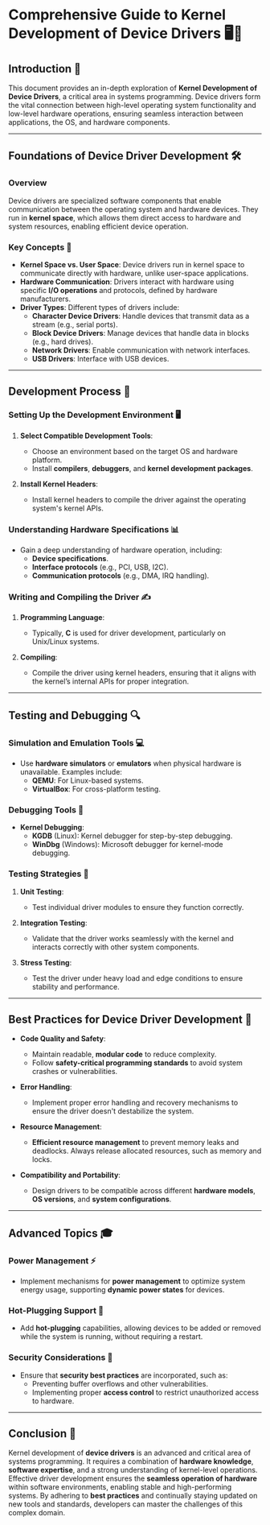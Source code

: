 # **Comprehensive Guide to Kernel Development of Device Drivers** 🖥️🔧

## **Introduction** 🚀

This document provides an in-depth exploration of **Kernel Development of Device Drivers**, a critical area in systems programming. Device drivers form the vital connection between high-level operating system functionality and low-level hardware operations, ensuring seamless interaction between applications, the OS, and hardware components.

---

## **Foundations of Device Driver Development** 🛠️

### **Overview**

Device drivers are specialized software components that enable communication between the operating system and hardware devices. They run in **kernel space**, which allows them direct access to hardware and system resources, enabling efficient device operation.

### **Key Concepts** 🔑

- **Kernel Space vs. User Space**: Device drivers run in kernel space to communicate directly with hardware, unlike user-space applications.
- **Hardware Communication**: Drivers interact with hardware using specific **I/O operations** and protocols, defined by hardware manufacturers.
- **Driver Types**: Different types of drivers include:
  - **Character Device Drivers**: Handle devices that transmit data as a stream (e.g., serial ports).
  - **Block Device Drivers**: Manage devices that handle data in blocks (e.g., hard drives).
  - **Network Drivers**: Enable communication with network interfaces.
  - **USB Drivers**: Interface with USB devices.

---

## **Development Process** 🔄

### **Setting Up the Development Environment** 🖥️

1. **Select Compatible Development Tools**:
   - Choose an environment based on the target OS and hardware platform.
   - Install **compilers**, **debuggers**, and **kernel development packages**.

2. **Install Kernel Headers**:
   - Install kernel headers to compile the driver against the operating system's kernel APIs.

### **Understanding Hardware Specifications** 📊

- Gain a deep understanding of hardware operation, including:
  - **Device specifications**.
  - **Interface protocols** (e.g., PCI, USB, I2C).
  - **Communication protocols** (e.g., DMA, IRQ handling).

### **Writing and Compiling the Driver** ✍️

1. **Programming Language**:
   - Typically, **C** is used for driver development, particularly on Unix/Linux systems.

2. **Compiling**:
   - Compile the driver using kernel headers, ensuring that it aligns with the kernel’s internal APIs for proper integration.

---

## **Testing and Debugging** 🔍

### **Simulation and Emulation Tools** 💻

- Use **hardware simulators** or **emulators** when physical hardware is unavailable. Examples include:
  - **QEMU**: For Linux-based systems.
  - **VirtualBox**: For cross-platform testing.

### **Debugging Tools** 🐞

- **Kernel Debugging**:
  - **KGDB** (Linux): Kernel debugger for step-by-step debugging.
  - **WinDbg** (Windows): Microsoft debugger for kernel-mode debugging.

### **Testing Strategies** 🧪

1. **Unit Testing**:
   - Test individual driver modules to ensure they function correctly.

2. **Integration Testing**:
   - Validate that the driver works seamlessly with the kernel and interacts correctly with other system components.

3. **Stress Testing**:
   - Test the driver under heavy load and edge conditions to ensure stability and performance.

---

## **Best Practices for Device Driver Development** 📏

- **Code Quality and Safety**:
  - Maintain readable, **modular code** to reduce complexity.
  - Follow **safety-critical programming standards** to avoid system crashes or vulnerabilities.
  
- **Error Handling**:
  - Implement proper error handling and recovery mechanisms to ensure the driver doesn't destabilize the system.

- **Resource Management**:
  - **Efficient resource management** to prevent memory leaks and deadlocks. Always release allocated resources, such as memory and locks.

- **Compatibility and Portability**:
  - Design drivers to be compatible across different **hardware models**, **OS versions**, and **system configurations**.

---

## **Advanced Topics** 🎓

### **Power Management** ⚡

- Implement mechanisms for **power management** to optimize system energy usage, supporting **dynamic power states** for devices.

### **Hot-Plugging Support** 🔌

- Add **hot-plugging** capabilities, allowing devices to be added or removed while the system is running, without requiring a restart.

### **Security Considerations** 🔐

- Ensure that **security best practices** are incorporated, such as:
  - Preventing buffer overflows and other vulnerabilities.
  - Implementing proper **access control** to restrict unauthorized access to hardware.

---

## **Conclusion** 📅

Kernel development of **device drivers** is an advanced and critical area of systems programming. It requires a combination of **hardware knowledge**, **software expertise**, and a strong understanding of kernel-level operations. Effective driver development ensures the **seamless operation of hardware** within software environments, enabling stable and high-performing systems. By adhering to **best practices** and continually staying updated on new tools and standards, developers can master the challenges of this complex domain.

